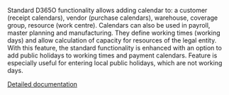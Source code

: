 Standard D365O functionality allows adding calendar to: a customer (receipt calendars), vendor (purchase calendars), warehouse, coverage group, resource (work centre). Calendars can also be used in payroll, master planning and manufacturing. They define working times (working days) and allow calculation of capacity for resources of the legal entity. With this feature, the standard functionality is enhanced with an option to add public holidays to working times and payment calendars. Feature is especially useful for entering local public holidays, which are not working days.

[Detailed documentation](http://axweb/D365O%20INIT%20Documents/D365_Public%20holidays.docx?Web=1)